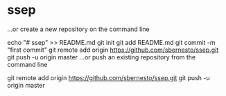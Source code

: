 # ssep


…or create a new repository on the command line

echo "# ssep" >> README.md
git init
git add README.md
git commit -m "first commit"
git remote add origin https://github.com/sbernesto/ssep.git
git push -u origin master
…or push an existing repository from the command line

git remote add origin https://github.com/sbernesto/ssep.git
git push -u origin master
